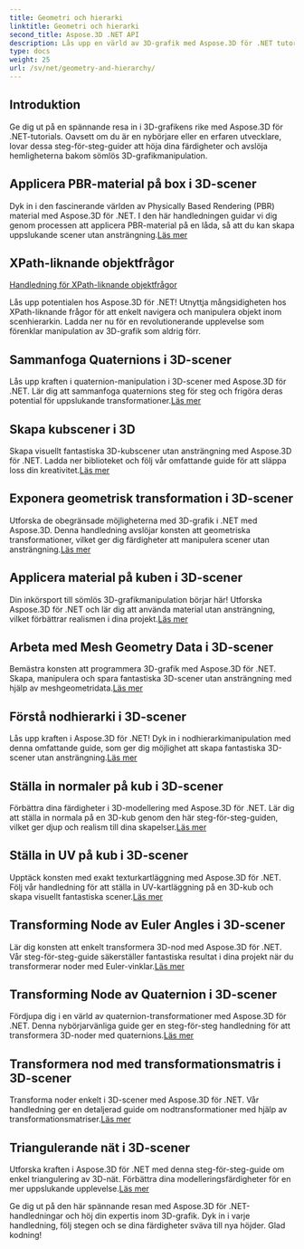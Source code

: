 ```yaml
---
title: Geometri och hierarki
linktitle: Geometri och hierarki
second_title: Aspose.3D .NET API
description: Lås upp en värld av 3D-grafik med Aspose.3D för .NET tutorials. Från att applicera PBR-material till geometriska transformationer, bemästra alla aspekter utan ansträngning.
type: docs
weight: 25
url: /sv/net/geometry-and-hierarchy/
---
```

## Introduktion

Ge dig ut på en spännande resa in i 3D-grafikens rike med Aspose.3D för .NET-tutorials. Oavsett om du är en nybörjare eller en erfaren utvecklare, lovar dessa steg-för-steg-guider att höja dina färdigheter och avslöja hemligheterna bakom sömlös 3D-grafikmanipulation.

## Applicera PBR-material på box i 3D-scener

 Dyk in i den fascinerande världen av Physically Based Rendering (PBR) material med Aspose.3D för .NET. I den här handledningen guidar vi dig genom processen att applicera PBR-material på en låda, så att du kan skapa uppslukande scener utan ansträngning.[Läs mer](./apply-pbr-material-to-box/)


## XPath-liknande objektfrågor

[Handledning för XPath-liknande objektfrågor](./xpath-like-object-queries/)

Lås upp potentialen hos Aspose.3D för .NET! Utnyttja mångsidigheten hos XPath-liknande frågor för att enkelt navigera och manipulera objekt inom scenhierarkin. Ladda ner nu för en revolutionerande upplevelse som förenklar manipulation av 3D-grafik som aldrig förr.


## Sammanfoga Quaternions i 3D-scener

 Lås upp kraften i quaternion-manipulation i 3D-scener med Aspose.3D för .NET. Lär dig att sammanfoga quaternions steg för steg och frigöra deras potential för uppslukande transformationer.[Läs mer](./concatenate-quaternions/)

## Skapa kubscener i 3D

Skapa visuellt fantastiska 3D-kubscener utan ansträngning med Aspose.3D för .NET. Ladda ner biblioteket och följ vår omfattande guide för att släppa loss din kreativitet.[Läs mer](./create-cube-scenes/)

## Exponera geometrisk transformation i 3D-scener

 Utforska de obegränsade möjligheterna med 3D-grafik i .NET med Aspose.3D. Denna handledning avslöjar konsten att geometriska transformationer, vilket ger dig färdigheter att manipulera scener utan ansträngning.[Läs mer](./expose-geometric-transformation)

## Applicera material på kuben i 3D-scener

 Din inkörsport till sömlös 3D-grafikmanipulation börjar här! Utforska Aspose.3D för .NET och lär dig att använda material utan ansträngning, vilket förbättrar realismen i dina projekt.[Läs mer](./material-to-cube/)

## Arbeta med Mesh Geometry Data i 3D-scener

 Bemästra konsten att programmera 3D-grafik med Aspose.3D för .NET. Skapa, manipulera och spara fantastiska 3D-scener utan ansträngning med hjälp av meshgeometridata.[Läs mer](./mesh-geometry-data/)

## Förstå nodhierarki i 3D-scener

Lås upp kraften i Aspose.3D för .NET! Dyk in i nodhierarkimanipulation med denna omfattande guide, som ger dig möjlighet att skapa fantastiska 3D-scener utan ansträngning.[Läs mer](./node-hierarchy/)

## Ställa in normaler på kub i 3D-scener

 Förbättra dina färdigheter i 3D-modellering med Aspose.3D för .NET. Lär dig att ställa in normala på en 3D-kub genom den här steg-för-steg-guiden, vilket ger djup och realism till dina skapelser.[Läs mer](./setup-normals-cube/)

## Ställa in UV på kub i 3D-scener

 Upptäck konsten med exakt texturkartläggning med Aspose.3D för .NET. Följ vår handledning för att ställa in UV-kartläggning på en 3D-kub och skapa visuellt fantastiska scener.[Läs mer](./setup-uv-cube/)

## Transforming Node av Euler Angles i 3D-scener

 Lär dig konsten att enkelt transformera 3D-nod med Aspose.3D för .NET. Vår steg-för-steg-guide säkerställer fantastiska resultat i dina projekt när du transformerar noder med Euler-vinklar.[Läs mer](./transformation-node-euler-angles/)

## Transforming Node av Quaternion i 3D-scener

Fördjupa dig i en värld av quaternion-transformationer med Aspose.3D för .NET. Denna nybörjarvänliga guide ger en steg-för-steg handledning för att transformera 3D-noder med quaternions.[Läs mer](./transformation-node-quaternion/)

## Transformera nod med transformationsmatris i 3D-scener

 Transforma noder enkelt i 3D-scener med Aspose.3D för .NET. Vår handledning ger en detaljerad guide om nodtransformationer med hjälp av transformationsmatriser.[Läs mer](./transformation-node-matrix/)

## Triangulerande nät i 3D-scener

 Utforska kraften i Aspose.3D för .NET med denna steg-för-steg-guide om enkel triangulering av 3D-nät. Förbättra dina modelleringsfärdigheter för en mer uppslukande upplevelse.[Läs mer](./triangulate-mesh/)

Ge dig ut på den här spännande resan med Aspose.3D för .NET-handledningar och höj din expertis inom 3D-grafik. Dyk in i varje handledning, följ stegen och se dina färdigheter sväva till nya höjder. Glad kodning!